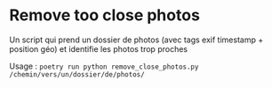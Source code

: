 # Remove too close photos

Un script qui prend un dossier de photos (avec tags exif timestamp + position géo) et identifie les photos trop proches

Usage : `poetry run python remove_close_photos.py /chemin/vers/un/dossier/de/photos/`
